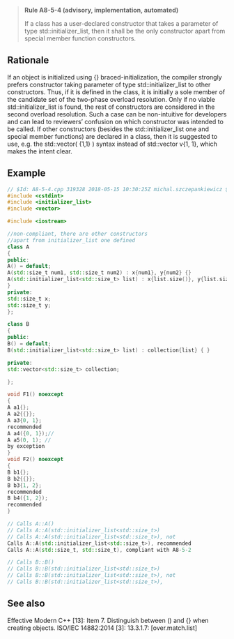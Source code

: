 > **Rule A8-5-4 (advisory, implementation, automated)**
>
> If a class has a user-declared constructor that takes a parameter of type
> std::initializer_list, then it shall be the only constructor apart from
> special member function constructors.

## Rationale

If an object is initialized using {} braced-initialization, the compiler strongly prefers
constructor taking parameter of type std::initializer_list to other constructors. Thus, if it is
defined in the class, it is initially a sole member of the candidate set of the two-phase
overload resolution. Only if no viable std::initializer_list is found, the rest of constructors
are considered in the second overload resolution.
Such a case can be non-intuitive for developers and can lead to reviewers’ confusion
on which constructor was intended to be called.
If other constructors (besides the std::initializer_list one and special member functions)
are declared in a class, then it is suggested to use, e.g. the std::vector<int >( {1,1} ) syntax
instead of std::vector<int> v{1, 1}, which makes the intent clear.

## Example

```cpp
// $Id: A8-5-4.cpp 319328 2018-05-15 10:30:25Z michal.szczepankiewicz $
#include <cstdint>
#include <initializer_list>
#include <vector>

#include <iostream>

//non-compliant, there are other constructors
//apart from initializer_list one defined
class A
{
public:
A() = default;
A(std::size_t num1, std::size_t num2) : x{num1}, y{num2} {}
A(std::initializer_list<std::size_t> list) : x{list.size()}, y{list.size()} {
}
private:
std::size_t x;
std::size_t y;
};

class B
{
public:
B() = default;
B(std::initializer_list<std::size_t> list) : collection{list} { }

private:
std::vector<std::size_t> collection;

};

void F1() noexcept
{
A a1{};
A a2{{}};
A a3{0, 1};
recommended
A a4({0, 1});//
A a5(0, 1); //
by exception
}
void F2() noexcept
{
B b1{};
B b2{{}};
B b3{1, 2};
recommended
B b4({1, 2});
recommended
}

// Calls A::A()
// Calls A::A(std::initializer_list<std::size_t>)
// Calls A::A(std::initializer_list<std::size_t>), not
Calls A::A(std::initializer_list<std::size_t>), recommended
Calls A::A(std::size_t, std::size_t), compliant with A8-5-2

// Calls B::B()
// Calls B::B(std::initializer_list<std::size_t>)
// Calls B::B(std::initializer_list<std::size_t>), not
// Calls B::B(std::initializer_list<std::size_t>),

```

## See also

Effective Modern C++ [13]: Item 7. Distinguish between () and {} when creating
objects.
ISO/IEC 14882:2014 [3]: 13.3.1.7: [over.match.list]
